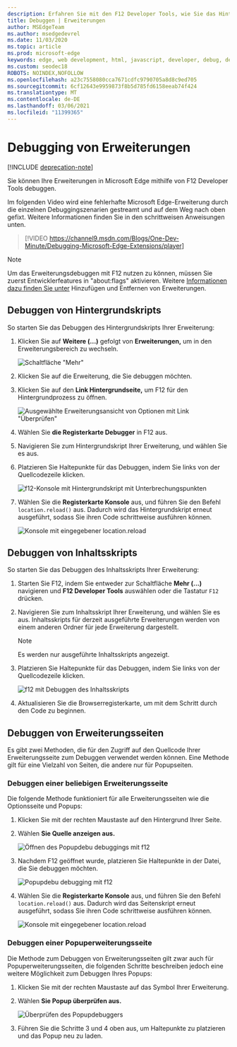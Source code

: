 ```yaml
---
description: Erfahren Sie mit den F12 Developer Tools, wie Sie das Hintergrundskript, Inhaltsskripts und Erweiterungsseiten einer Erweiterung debuggen.
title: Debuggen | Erweiterungen
author: MSEdgeTeam
ms.author: msedgedevrel
ms.date: 11/03/2020
ms.topic: article
ms.prod: microsoft-edge
keywords: edge, web development, html, javascript, developer, debug, debugging
ms.custom: seodec18
ROBOTS: NOINDEX,NOFOLLOW
ms.openlocfilehash: a23c7558080cca7671cdfc9790705a8d8c9ed705
ms.sourcegitcommit: 6cf12643e9959873f8b5d785fd6158eeab74f424
ms.translationtype: MT
ms.contentlocale: de-DE
ms.lasthandoff: 03/06/2021
ms.locfileid: "11399365"
---
```

# <a name="debugging-extensions"></a>Debugging von Erweiterungen  

[!INCLUDE [deprecation-note](../includes/deprecation-note.md)]  

Sie können Ihre Erweiterungen in Microsoft Edge mithilfe von F12 Developer Tools debuggen.  

Im folgenden Video wird eine fehlerhafte Microsoft Edge-Erweiterung durch die einzelnen Debuggingszenarien gestreamt und auf dem Weg nach oben gefixt.  Weitere Informationen finden Sie in den schrittweisen Anweisungen unten.  

> [!VIDEO https://channel9.msdn.com/Blogs/One-Dev-Minute/Debugging-Microsoft-Edge-Extensions/player]  

> [!NOTE]
> Um das Erweiterungsdebuggen mit F12 nutzen zu können, müssen Sie zuerst Entwicklerfeatures in "about:flags" aktivieren.  Weitere [Informationen dazu finden Sie unter](./adding-and-removing-extensions.md) Hinzufügen und Entfernen von Erweiterungen.  

## <a name="background-script-debugging"></a>Debuggen von Hintergrundskripts  

So starten Sie das Debuggen des Hintergrundskripts Ihrer Erweiterung:  

1.  Klicken Sie auf **Weitere (...)** gefolgt von **Erweiterungen,** um in den Erweiterungsbereich zu wechseln.  
    
    ![Schaltfläche "Mehr"](../media/morebutton.png)  
    
1.  Klicken Sie auf die Erweiterung, die Sie debuggen möchten.  
1.  Klicken Sie auf den **Link Hintergrundseite,** um F12 für den Hintergrundprozess zu öffnen.  
    
    ![Ausgewählte Erweiterungsansicht von Optionen mit Link "Überprüfen"](../media/debug-inspect.png)  
    
1.  Wählen Sie **die Registerkarte Debugger** in F12 aus.  
1.  Navigieren Sie zum Hintergrundskript Ihrer Erweiterung, und wählen Sie es aus.  
1.  Platzieren Sie Haltepunkte für das Debuggen, indem Sie links von der Quellcodezeile klicken.  
    
    ![f12-Konsole mit Hintergrundskript mit Unterbrechungspunkten](../media/debug-f12-background.png)  
    
1.  Wählen Sie die **Registerkarte Konsole** aus, und führen Sie den Befehl `location.reload()` aus.  Dadurch wird das Hintergrundskript erneut ausgeführt, sodass Sie ihren Code schrittweise ausführen können.  
    
    ![Konsole mit eingegebener location.reload](../media/debug-f12-background-console.png)  
    
## <a name="content-script-debugging"></a>Debuggen von Inhaltsskripts  

So starten Sie das Debuggen des Inhaltsskripts Ihrer Erweiterung:  

1.  Starten Sie F12, indem Sie entweder zur Schaltfläche **Mehr (...)** navigieren und **F12 Developer Tools** auswählen oder die Tastatur `F12` drücken.  
1.  Navigieren Sie zum Inhaltsskript Ihrer Erweiterung, und wählen Sie es aus.  Inhaltsskripts für derzeit ausgeführte Erweiterungen werden von einem anderen Ordner für jede Erweiterung dargestellt.  
    
    > [!NOTE]
    > Es werden nur ausgeführte Inhaltsskripts angezeigt.  
    
1.  Platzieren Sie Haltepunkte für das Debuggen, indem Sie links von der Quellcodezeile klicken.  
    
    ![f12 mit Debuggen des Inhaltsskripts](../media/debug-content-f12.png)  
    
1.  Aktualisieren Sie die Browserregisterkarte, um mit dem Schritt durch den Code zu beginnen.  
    
## <a name="extension-page-debugging"></a>Debuggen von Erweiterungsseiten  

Es gibt zwei Methoden, die für den Zugriff auf den Quellcode Ihrer Erweiterungsseite zum Debuggen verwendet werden können.  Eine Methode gilt für eine Vielzahl von Seiten, die andere nur für Popupseiten.  

### <a name="debugging-any-extension-page"></a>Debuggen einer beliebigen Erweiterungsseite  

Die folgende Methode funktioniert für alle Erweiterungsseiten wie die Optionsseite und Popups:  

1.  Klicken Sie mit der rechten Maustaste auf den Hintergrund Ihrer Seite.  
1.  Wählen **Sie Quelle anzeigen aus.**  
    
    ![Öffnen des Popupdebu debuggings mit f12](../media/debug-popup-select.png)  
    
1.  Nachdem F12 geöffnet wurde, platzieren Sie Haltepunkte in der Datei, die Sie debuggen möchten.  
    
    ![Popupdebu debugging mit f12](../media/debug-popup-f12.png)  
    
1.  Wählen Sie die **Registerkarte Konsole** aus, und führen Sie den Befehl `location.reload()` aus.  Dadurch wird das Seitenskript erneut ausgeführt, sodass Sie ihren Code schrittweise ausführen können.  
    
    ![Konsole mit eingegebener location.reload](../media/debug-f12-background-console.png)  
    
### <a name="debugging-a-popup-extension-page"></a>Debuggen einer Popuperweiterungsseite  

Die Methode zum Debuggen von Erweiterungsseiten gilt zwar auch für Popuperweiterungsseiten, die folgenden Schritte beschreiben jedoch eine weitere Möglichkeit zum Debuggen Ihres Popups:  

1.  Klicken Sie mit der rechten Maustaste auf das Symbol Ihrer Erweiterung.  
1.  Wählen **Sie Popup überprüfen aus.**  
    
    ![Überprüfen des Popupdebuggers](../media/debug-popup-inspect.png)  
    
1.  Führen Sie die Schritte 3 und 4 oben aus, um Haltepunkte zu platzieren und das Popup neu zu laden.  
    
